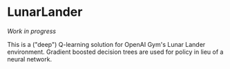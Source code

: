 # LunarLander
*Work in progress*

This is a ("deep") Q-learning solution for OpenAI Gym's Lunar Lander environment. Gradient boosted decision trees are used for policy in lieu of a neural network.

